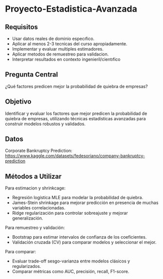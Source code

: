 # Proyecto-Estadistica-Avanzada
## Requisitos
- Usar datos reales de dominio especıfico.
- Aplicar al menos 2-3 tecnicas del curso apropiadamente.
- Implementar y evaluar multiples estimadores.
- Aplicar metodos de remuestreo para validacion.
- Interpretar resultados en contexto ingenieril/cientıfico

## Pregunta Central
¿Qué factores predicen mejor la probabilidad de quiebra de empresas?


## Objetivo
Identificar y evaluar los factores que mejor predicen la probabilidad de quiebra de empresas, utilizando técnicas estadísticas avanzadas para construir modelos robustos y validados.


## Datos

Corporate Bankruptcy Prediction:
https://www.kaggle.com/datasets/fedesoriano/company-bankruptcy-prediction 


## Métodos a Utilizar
Para estimacion y shrinkcage:

- Regresión logística MLE para modelar la probabilidad de quiebra.
- James-Stein shrinkage para mejorar predicción en presencia de muchas variables correlacionadas.
- Ridge regularización para controlar sobreajuste y mejorar generalización.


Para remuestreo y validación:
- Bootstrap para estimar intervalos de confianza de los coeficientes.
- Validación cruzada (CV) para comparar modelos y seleccionar el mejor.


Para comparar:
- Evaluar trade-off sesgo-varianza entre modelos clásicos y regularizados.
- Comparar métricas como AUC, precisión, recall, F1-score.




